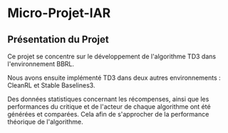 # Micro-Projet-IAR

## Présentation du Projet

Ce projet se concentre sur le développement de l'algorithme TD3 dans l'environnement BBRL. 

Nous avons ensuite implémenté TD3 dans deux autres environnements : CleanRL et Stable Baselines3.

Des données statistiques concernant les récompenses, ainsi que les performances du critique et de l'acteur de chaque algorithme ont été générées et comparées. Cela afin de s'approcher de la performance théorique de l'algorithme.
